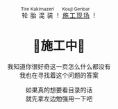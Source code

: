 <div style="margin: 100px 0">
  <p align="center">
    <ruby>
      轮胎混装 <rp>(</rp><rt style="font-size:0.75em">Tire Kakimazerl</rt><rp>)</rp>
    </ruby>！
    <ruby>
      <a href="https://github.com/netsora/SoraBot" target="_blank" rel="noreferrer">施工现场</a><rp>(</rp><rt style="font-size:0.75em">Kouji Genbar</rt><rp>)</rp>
    </ruby>！
  </p>
  <h1 align="center">🚧施工中🚧</h1>
  <p align="center">我知道你很好奇这一页怎么什么都没有<br/>我也在寻找着这个问题的答案</p>
  <p align="center">如果真的想要看目录的话<br/>就先拿左边勉强用一下吧</p>
</div>
